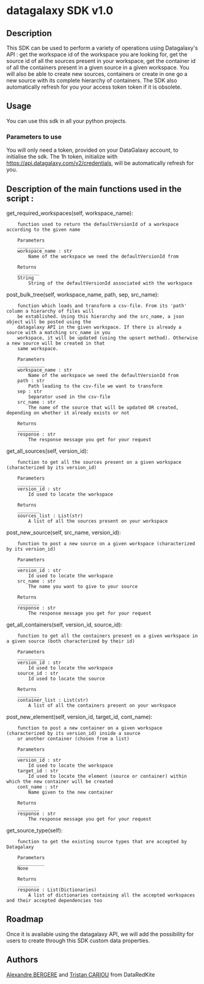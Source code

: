 # datagalaxy SDK v1.0
	
## Description

This SDK can be used to perform a variety of operations using Datagalaxy's API : get the workspace id of the workspace you are looking for, get the source id of all the sources present in your workspace, get the container id of all the containers present in a given source in a given workspace. You will also be able to create new sources, containers or create in one go a new source with its complete hierarchy of containers.
The SDK also automatically refresh for you your access token token if it is obsolete.


## Usage

You can use this sdk in all your python projects.

### Parameters to use

You will only need a token, provided on your DataGalaxy account, to initialise the sdk.
The 1h token, initialize with https://api.datagalaxy.com/v2/credentials, will be automatically refresh for you.


## Description of the main functions used in the script :

get_required_workspaces(self, workspace_name):

        function used to return the defaultVersionId of a workspace according to the given name

        Parameters
        __________
        workspace_name : str
            Name of the workspace we need the defaultVersionId from

        Returns
        ________
        String
            String of the defaultVersionId associated with the workspace


post_bulk_tree(self, workspace_name, path, sep, src_name):

        function which loads and transform a csv-file. From its 'path' column a hierarchy of files will
        be established. Using this hierarchy and the src_name, a json object will be posted using the
        datagalaxy API in the given workspace. If there is already a source with a matching src_name in you
        workspace, it will be updated (using the upsert method). Otherwise a new source will be created in that
        same workspace.

        Parameters
        __________
        workspace_name : str
            Name of the workspace we need the defaultVersionId from
        path : str
            Path leading to the csv-file we want to transform
        sep : str
            Separator used in the csv-file
        src_name : str
            The name of the source that will be updated OR created, depending on whether it already exists or not
            
        Returns
        ________
        response : str
            The response message you get for your request


get_all_sources(self, version_id):

        function to get all the sources present on a given workspace (characterized by its version_id)

        Parameters
        __________
        version_id : str
            Id used to locate the workspace

        Returns
        ________
        sources_list : List(str)
            A list of all the sources present on your workspace


post_new_source(self, src_name, version_id):

        function to post a new source on a given workspace (characterized by its version_id)

        Parameters
        __________
        version_id : str
            Id used to locate the workspace
        src_name : str
            The name you want to give to your source

        Returns
        ________
        response : str
            The response message you get for your request


get_all_containers(self, version_id, source_id):

        function to get all the containers present on a given workspace in a given source (both characterized by their id)

        Parameters
        __________
        version_id : str
            Id used to locate the workspace
        source_id : str
            Id used to locate the source

        Returns
        ________
        container_list : List(str)
            A list of all the containers present on your workspace


post_new_element(self, version_id, target_id, cont_name):

        function to post a new container on a given workspace (characterized by its version_id) inside a source
        or another container (chosen from a list)

        Parameters
        __________
        version_id : str
            Id used to locate the workspace
        target_id : str
            Id used to locate the element (source or container) within which the new container will be created
        cont_name : str
            Name given to the new container

        Returns
        ________
        response : str
            The response message you get for your request


get_source_type(self):

        function to get the existing source types that are accepted by Datagalaxy

        Parameters
        __________
        None

        Returns
        ________
        response : List(Dictionaries)
            A list of dictionaries containing all the accepted workspaces and their accepted dependencies too


## Roadmap
Once it is available using the datagalaxy API, we will add the possibility for users to create through this SDK custom data properties.


## Authors
[Alexandre BERGERE](https://github.com/Alexkuva) and [Tristan CARIOU](https://github.com/TPCariou) from DataRedKite
